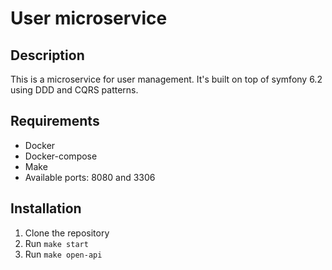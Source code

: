 # User microservice

## Description

This is a microservice for user management. It's built on top of symfony 6.2 using DDD and CQRS patterns.

## Requirements

- Docker
- Docker-compose
- Make
- Available ports: 8080 and 3306

## Installation

1. Clone the repository
2. Run `make start`
3. Run `make open-api`